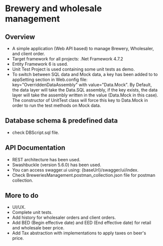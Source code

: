 # Brewery and wholesale management

## Overview
- A simple application (Web API based) to manage Brewery, Wholesaler, and client order.
- Target framework for all projects: .Net Framework 4.7.2
- Entity Framework 6 is used.
- Unit Test Project is used containing some unit tests as demo.
- To switch between SQL data and Mock data, a key has been added to to appSetting section in Web.config file:  
key="OverriddenDataAssembly" with value="Data.Mock".
By Default, the data layer will take the Data.SQL assembly, if the key exists, the data layer will take the assembly written in the value (Data.Mock in this case).
The constructor of UnitTest class will force this key to Data.Mock in order to run the test methods on Mock data.

## Database schema & predefined data
- check DBScript.sql file.

## API Documentation
- REST architecture has been used.
-  Swashbuckle (version 5.6.0) has been used.
- You can access swagger.ui using: {baseUrl}/swagger/ui/index.
- Check BreweriesManagement.postman_collection.json file for postman collection.

## More to do
- UI/UX.
- Complete unit tests.
- Add history for wholesaler orders and client orders.
- Add BED (Begin effective date) and EED (End effective date) for retail and wholesale beer price.
- Add Tax abstraction with implementations to apply taxes on beer's price.
